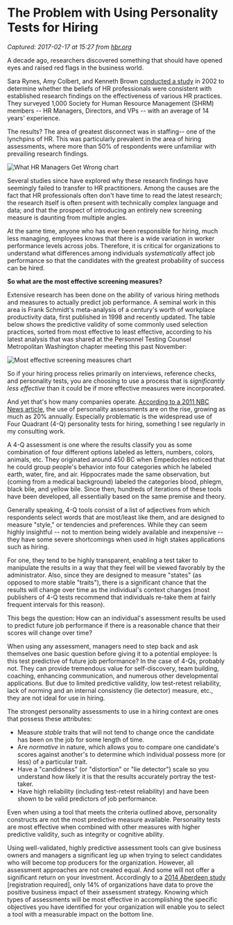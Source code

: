 # The Problem with Using Personality Tests for Hiring

_Captured: 2017-02-17 at 15:27 from [hbr.org](https://hbr.org/2014/08/the-problem-with-using-personality-tests-for-hiring?utm_content=buffer9f603&utm_medium=social&utm_source=twitter.com&utm_campaign=buffer)_

A decade ago, researchers discovered something that should have opened eyes and raised red flags in the business world.

Sara Rynes, Amy Colbert, and Kenneth Brown [conducted a study](http://www.cebma.org/wp-content/uploads/Rynes-et-al-HR-Professionals-belief-about-effective-human-resource-practices-HRM-2002.pdf) in 2002 to determine whether the beliefs of HR professionals were consistent with established research findings on the effectiveness of various HR practices. They surveyed 1,000 Society for Human Resource Management (SHRM) members -- HR Managers, Directors, and VPs -- with an average of 14 years' experience.

The results? The area of greatest disconnect was in staffing-- one of the lynchpins of HR. This was particularly prevalent in the area of hiring assessments, where more than 50% of respondents were unfamiliar with prevailing research findings.

![What HR Managers Get Wrong chart](https://hbr.org/resources/images/article_assets/2014/08/whathrmanagersget1.gif)

Several studies since have explored why these research findings have seemingly failed to transfer to HR practitioners. Among the causes are the fact that HR professionals often don't have time to read the latest research; the research itself is often present with technically complex language and data; and that the prospect of introducing an entirely new screening measure is daunting from multiple angles.

At the same time, anyone who has ever been responsible for hiring, much less managing, employees knows that there is a wide variation in worker performance levels across jobs. Therefore, it is critical for organizations to understand what differences among individuals _systematically_ affect job performance so that the candidates with the greatest probability of success can be hired.

**So what are the most effective screening measures?**

Extensive research has been done on the ability of various hiring methods and measures to actually predict job performance. A seminal work in this area is Frank Schmidt's meta-analysis of a century's worth of workplace productivity data, first published in 1998 and recently updated. The table below shows the predictive validity of some commonly used selection practices, sorted from most effective to least effective, according to his latest analysis that was shared at the Personnel Testing Counsel Metropolitan Washington chapter meeting this past November:

![Most effective screening measures chart](https://hbr.org/resources/images/article_assets/2014/08/themosteffective.gif)

So if your hiring process relies primarily on interviews, reference checks, and personality tests, you are choosing to use a process that is _significantly less effective_ than it could be if more effective measures were incorporated.

And yet that's how many companies operate. [According to a 2011 NBC News article](http://www.nbcnews.com/id/44120975/ns/business-careers/t/employers-turn-tests-weed-out-job-seekers/#.U_TsT7xdV_9), the use of personality assessments are on the rise, growing as much as 20% annually. Especially problematic is the widespread use of Four Quadrant (4-Q) personality tests for hiring, something I see regularly in my consulting work.

A 4-Q assessment is one where the results classify you as some combination of four different options labeled as letters, numbers, colors, animals, etc. They originated around 450 BC when Empedocles noticed that he could group people's behavior into four categories which he labeled earth, water, fire, and air. Hippocrates made the same observation, but (coming from a medical background) labeled the categories blood, phlegm, black bile, and yellow bile. Since then, hundreds of iterations of these tools have been developed, all essentially based on the same premise and theory.

Generally speaking, 4-Q tools consist of a list of adjectives from which respondents select words that are most/least like them, and are designed to measure "style," or tendencies and preferences. While they can seem highly insightful -- not to mention being widely available and inexpensive -- they have some severe shortcomings when used in high stakes applications such as hiring.

For one, they tend to be highly transparent, enabling a test taker to manipulate the results in a way that they feel will be viewed favorably by the administrator. Also, since they are designed to measure "states" (as opposed to more stable "traits"), there is a significant chance that the results will change over time as the individual's context changes (most publishers of 4-Q tests recommend that individuals re-take them at fairly frequent intervals for this reason).

This begs the question: How can an individual's assessment results be used to predict future job performance if there is a reasonable chance that their scores will change over time?

When using any assessment, managers need to step back and ask themselves one basic question before giving it to a potential employee: Is this test predictive of future job performance? In the case of 4-Qs, probably not. They can provide tremendous value for self-discovery, team building, coaching, enhancing communication, and numerous other developmental applications. But due to limited predictive validity, low test-retest reliability, lack of norming and an internal consistency (lie detector) measure, etc., they are not ideal for use in hiring.

The strongest personality assessments to use in a hiring context are ones that possess these attributes:

  * Measure _stable_ traits that will not tend to change once the candidate has been on the job for some length of time.
  * Are _normative_ in nature, which allows you to compare one candidate's scores against another's to determine which individual possess more (or less) of a particular trait.
  * Have a "candidness" (or "distortion" or "lie detector") scale so you understand how likely it is that the results accurately portray the test-taker.
  * Have high reliability (including test-retest reliability) and have been shown to be valid predictors of job performance.

Even when using a tool that meets the criteria outlined above, personality constructs are not the most predictive measure available. Personality tests are most effective when combined with other measures with higher predictive validity, such as integrity or cognitive ability.

Using well-validated, highly predictive assessment tools can give business owners and managers a significant leg up when trying to select candidates who will become top producers for the organization. However, all assessment approaches are not created equal. And some will not offer a significant return on your investment. Accordingly to a [2014 Aberdeen study](http://www.aberdeen.com/login/?doc=/launch/report/research_report/9043-RR-measuring-assessment-success.asp) [registration required], only 14% of organizations have data to prove the positive business impact of their assessment strategy. Knowing which types of assessments will be most effective in accomplishing the specific objectives you have identified for your organization will enable you to select a tool with a measurable impact on the bottom line.
